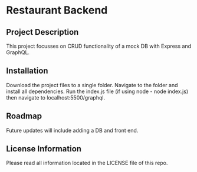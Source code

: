 # Restaurant Backend
## Project Description
This project focusses on CRUD functionality of a mock DB with Express and GraphQL.

## Installation
Download the project files to a single folder. Navigate to the folder and install all dependencies. Run the index.js file (if using node - node index.js) then navigate to localhost:5500/graphql.

## Roadmap
Future updates will include adding a DB and front end.

## License Information
Please read all information located in the LICENSE file of this repo.
